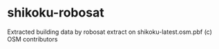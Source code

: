 # shikoku-robosat
Extracted building data by robosat extract on shikoku-latest.osm.pbf
(c) OSM contributors
